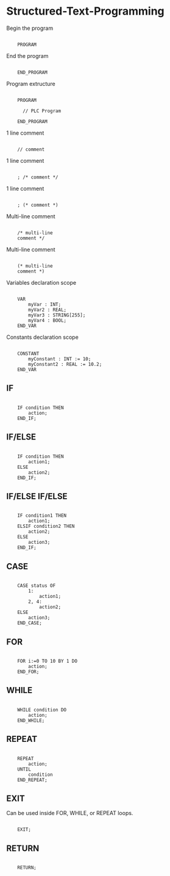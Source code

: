 # Structured-Text-Programming

  
Begin the program
<pre><code>
    PROGRAM
</code></pre> 
  
End the program  
<pre><code>
    END_PROGRAM
</code></pre> 
  
Program extructure
<pre><code>
    PROGRAM<br>
      // PLC Program<br>
    END_PROGRAM
</code></pre> 
  
1 line comment  
<pre><code>
    // comment
</code></pre> 
  
1 line comment
<pre><code>
    <statement>; /* comment */
</code></pre> 
    
1 line comment
<pre><code>
    <statement>; (* comment *)
</code></pre> 
  
Multi-line comment
<pre><code>
    /* multi-line
    comment */
</code></pre> 
  
Multi-line comment
<pre><code>
    (* multi-line
    comment *)
</code></pre> 
  
Variables declaration scope
<pre><code>
    VAR
        myVar : INT;
        myVar2 : REAL;
        myVar3 : STRING[255];
        myVar4 : BOOL;
    END_VAR
</code></pre> 
  
Constants declaration scope
<pre><code>
    CONSTANT
        myConstant : INT := 10;
        myConstant2 : REAL := 10.2;
    END_VAR
</code></pre> 
  
## IF  
<pre><code>
    IF condition THEN  
        action;    
    END_IF;  
</code></pre>  
  
## IF/ELSE  
<pre><code>
    IF condition THEN  
        action1;    
    ELSE  
        action2;
    END_IF;  
</code></pre>  
  
## IF/ELSE IF/ELSE  
<pre><code>
    IF condition1 THEN  
        action1;    
    ELSIF condition2 THEN  
        action2;    
    ELSE
        action3;
    END_IF;  
</code></pre> 

## CASE  
<pre><code>
    CASE status OF  
        1:
            action1;
        2, 4:
            action2;
    ELSE
        action3;
    END_CASE;  
</code></pre> 

## FOR  
<pre><code>
    FOR i:=0 TO 10 BY 1 DO  
        action;    
    END_FOR;  
</code></pre>  


## WHILE  
<pre><code>
    WHILE condition DO  
        action;    
    END_WHILE;  
</code></pre>  
  
## REPEAT  
<pre><code>
    REPEAT  
        action;    
    UNTIL 
        condition 
    END_REPEAT;  
</code></pre>  
  
## EXIT  
Can be used inside FOR, WHILE, or REPEAT loops.  
<pre><code>
    EXIT;  
</code></pre>  
  
## RETURN  
<pre><code>
    RETURN;  
</code></pre>  
  
